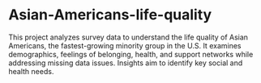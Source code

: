 # Asian-Americans-life-quality
This project analyzes survey data to understand the life quality of Asian Americans, the fastest-growing minority group in the U.S. It examines demographics, feelings of belonging, health, and support networks while addressing missing data issues. Insights aim to identify key social and health needs.
